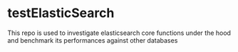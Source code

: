 # testElasticSearch
This repo is used to investigate elasticsearch core functions under the hood and benchmark its performances against other databases 
